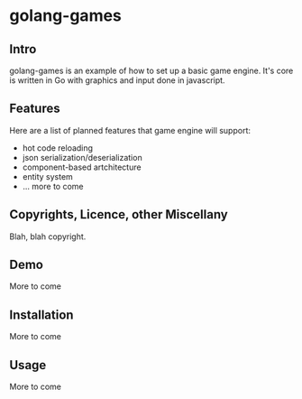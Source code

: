 # golang-games

## Intro

golang-games is an example of how to set up a basic game engine.  It's core is written in Go with graphics and input done in javascript.

## Features

Here are a list of planned features that game engine will support:
* hot code reloading
* json serialization/deserialization
* component-based artchitecture
* entity system
* ... more to come

## Copyrights, Licence, other Miscellany

Blah, blah copyright.

## Demo

More to come

## Installation

More to come

## Usage

More to come

